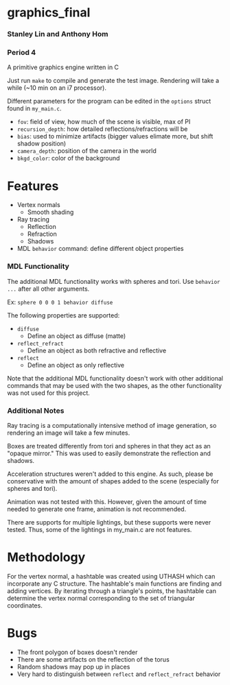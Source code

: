 # graphics_final
### Stanley Lin and Anthony Hom
### Period 4
A primitive graphics engine written in C

Just run `make` to compile and generate the test image. Rendering will take a while (~10 min on an i7 processor).

Different parameters for the program can be edited in the `options` struct found in `my_main.c`.
* `fov`: field of view, how much of the scene is visible, max of PI
* `recursion_depth`: how detailed reflections/refractions will be
* `bias`: used to minimize artifacts (bigger values elimate more, but shift shadow position)
* `camera_depth`: position of the camera in the world
* `bkgd_color`: color of the background

# Features
* Vertex normals
	* Smooth shading
* Ray tracing
	* Reflection
	* Refraction
	* Shadows
* MDL `behavior` command: define different object properties

### MDL Functionality
The additional MDL functionality works with spheres and tori. Use `behavior ...` after all other arguments.

Ex: `sphere 0 0 0 1 behavior diffuse`

The following properties are supported:
* `diffuse`
	* Define an object as diffuse (matte)
* `reflect_refract`
	* Define an object as both refractive and reflective
* `reflect`
	* Define an object as only reflective

Note that the additional MDL functionality doesn't work with other additional commands that may be used with the two shapes, as the other functionality was not used for this project.

### Additional Notes
Ray tracing is a computationally intensive method of image generation, so rendering an image will take a few minutes.

Boxes are treated differently from tori and spheres in that they act as an "opaque mirror." This was used to easily demonstrate the reflection and shadows.

Acceleration structures weren't added to this engine. As such, please be conservative with the amount of shapes added to the scene (especially for spheres and tori).

Animation was not tested with this. However, given the amount of time needed to generate one frame, animation is not recommended.

There are supports for multiple lightings, but these supports were never tested. Thus, some of the lightings in my_main.c are not features. 

# Methodology
For the vertex normal, a hashtable was created using UTHASH which can incorporate any C structure. The hashtable's main functions are finding and adding vertices. By iterating through a triangle's points, the hashtable can determine the vertex normal corresponding to the set of triangular coordinates. 

# Bugs
* The front polygon of boxes doesn't render
* There are some artifacts on the reflection of the torus
* Random shadows may pop up in places
* Very hard to distinguish between `reflect` and `reflect_refract` behavior
